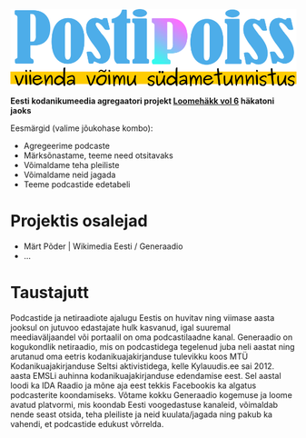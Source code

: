 ![Postipoiss — viienda võimu südametunnistus](/postipoiss.png)

__Eesti kodanikumeedia agregaatori projekt [Loomehäkk vol 6](https://fienta.com/loomehakk-vol-6-creativetech) häkatoni jaoks__

Eesmärgid (valime jõukohase kombo):

* Agregeerime podcaste
* Märksõnastame, teeme need otsitavaks
* Võimaldame teha pleiliste
* Võimaldame neid jagada
* Teeme podcastide edetabeli

# Projektis osalejad

* Märt Põder | Wikimedia Eesti / Generaadio
* ...

# Taustajutt

Podcastide ja netiraadiote ajalugu Eestis on huvitav ning viimase aasta jooksul on jutuvoo edastajate hulk kasvanud, igal suuremal meediaväljaandel või portaalil on oma podcastilaadne kanal. Generaadio on kogukondlik netiraadio, mis on podcastidega tegelenud juba neli aastat ning arutanud oma eetris kodanikuajakirjanduse tulevikku koos MTÜ Kodanikuajakirjanduse Seltsi aktivistidega, kelle Kylauudis.ee sai 2012. aasta EMSLi auhinna kodanikuajakirjanduse edendamise eest. Sel aastal loodi ka IDA Raadio ja mõne aja eest tekkis Facebookis ka algatus podcasterite koondamiseks. Võtame kokku Generaadio kogemuse ja loome avatud platvormi, mis koondab Eesti voogedastuse kanaleid, võimaldab nende seast otsida, teha pleiliste ja neid kuulata/jagada ning pakub ka vahendi, et podcastide edukust võrrelda.
